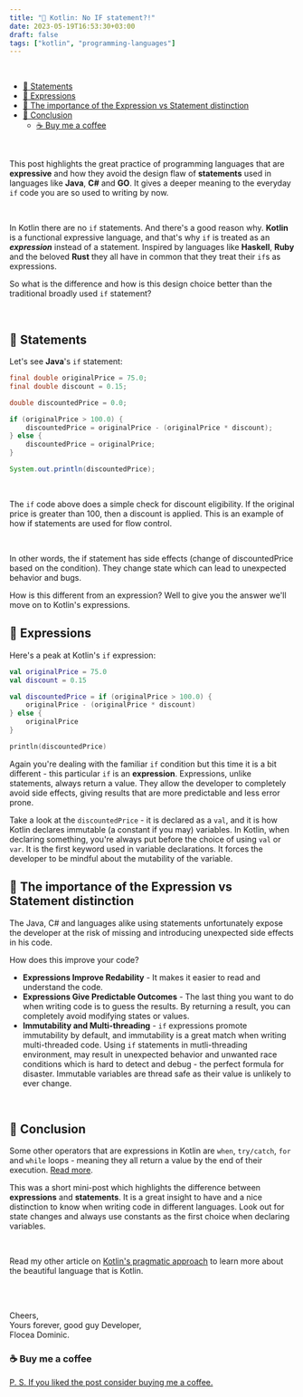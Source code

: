 ```yaml
---
title: "🌿 Kotlin: No IF statement?!"
date: 2023-05-19T16:53:30+03:00
draft: false
tags: ["kotlin", "programming-languages"]
---
```


</br>

- [📜 Statements](#-statements)
- [🧮 Expressions](#-expressions)
- [🧘 The importance of the Expression vs Statement distinction](#-the-importance-of-the-expression-vs-statement-distinction)
- [📝 Conclusion](#-conclusion)
  - [☕ Buy me a coffee](#-buy-me-a-coffee)

</br>

This post highlights the great practice of programming languages that are **expressive** and how they avoid the design flaw of **statements** used in languages like **Java**, **C#** and **GO**. It gives a deeper meaning to the everyday `if` code you are so used to writing by now.

</br>

In Kotlin there are no `if` statements. And there's a good reason why. **Kotlin** is a functional expressive language, and that's why `if` is treated as an ***expression*** instead of a statement. Inspired by languages like **Haskell**, **Ruby** and the beloved **Rust** they all have in common that they treat their `if`s as expressions.

So what is the difference and how is this design choice better than the traditional broadly used `if` statement?

</br>


## 📜 Statements

Let's see **Java**'s `if` statement:

```java
final double originalPrice = 75.0;
final double discount = 0.15;

double discountedPrice = 0.0;

if (originalPrice > 100.0) {
    discountedPrice = originalPrice - (originalPrice * discount);
} else {
    discountedPrice = originalPrice;
}

System.out.println(discountedPrice);
```

</br>

The `if` code above does a simple check for discount eligibility. If the original price is greater than 100, then a discount is applied. This is an example of how if statements are used for flow control. 

</br>

In other words, the if statement has side effects (change of discountedPrice based on the condition). They change state which can lead to unexpected behavior and bugs.

How is this different from an expression? Well to give you the answer we'll move on to Kotlin's expressions.

## 🧮 Expressions

Here's a peak at Kotlin's `if` expression:

```kotlin
val originalPrice = 75.0
val discount = 0.15

val discountedPrice = if (originalPrice > 100.0) {
    originalPrice - (originalPrice * discount)
} else {
    originalPrice
}

println(discountedPrice)
```

Again you're dealing with the familiar `if` condition but this time it is a bit different - this particular `if` is an **expression**. Expressions, unlike statements, always return a value. They allow the developer to completely avoid side effects, giving results that are more predictable and less error prone. 

Take a look at the `discountedPrice` - it is declared as a `val`, and it is how Kotlin declares immutable (a constant if you may) variables. In Kotlin, when declaring something, you're always put before the choice of using `val` or `var`. It is the first keyword used in variable declarations. It forces the developer to be mindful about the mutability of the variable.

## 🧘 The importance of the Expression vs Statement distinction

The Java, C# and languages alike using statements unfortunately expose the developer at the risk of missing and introducing unexpected side effects in his code.

How does this improve your code? 

- **Expressions Improve Redability** - It makes it easier to read and understand the code.
- **Expressions Give Predictable Outcomes** - The last thing you want to do when writing code is to guess the results. By returning a result, you can completely avoid modifying states or values.
- **Immutability and Multi-threading** - `if` expressions promote immutability by default, and immutability is a great match when writing multi-threaded code. Using `if` statements in mutli-threading environment, may result in unexpected behavior and unwanted race conditions which is hard to detect and debug - the perfect formula for disaster. Immutable variables are thread safe as their value is unlikely to ever change.

<br/>

## 📝 Conclusion

Some other operators that are expressions in Kotlin are `when`, `try/catch`, `for` and `while` loops - meaning they all return a value by the end of their execution. [Read more](https://kotlinlang.org/docs/control-flow.html).

This was a short mini-post which highlights the difference between **expressions** and **statements**. It is a great insight to have and a nice distinction to know when writing code in different languages. Look out for state changes and always use constants as the first choice when declaring variables.

<br/>

Read my other article on [Kotlin's pragmatic approach](http://localhost:1313/posts/kotlin-intro/) to learn more about the beautiful language that is Kotlin.


<br/>
<br/>

Cheers,\
Yours forever, good guy Developer,\
Flocea Dominic.

### ☕ Buy me a coffee
[P. S. If you liked the post consider buying me a coffee.](https://www.buymeacoffee.com/domeenodev)
